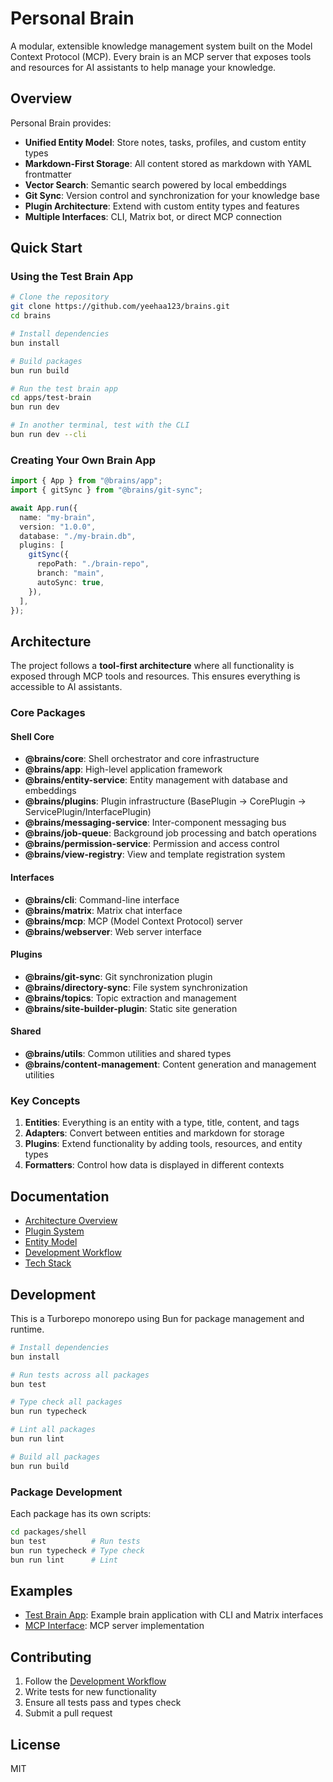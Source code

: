 # Personal Brain

A modular, extensible knowledge management system built on the Model Context Protocol (MCP). Every brain is an MCP server that exposes tools and resources for AI assistants to help manage your knowledge.

## Overview

Personal Brain provides:

- **Unified Entity Model**: Store notes, tasks, profiles, and custom entity types
- **Markdown-First Storage**: All content stored as markdown with YAML frontmatter
- **Vector Search**: Semantic search powered by local embeddings
- **Git Sync**: Version control and synchronization for your knowledge base
- **Plugin Architecture**: Extend with custom entity types and features
- **Multiple Interfaces**: CLI, Matrix bot, or direct MCP connection

## Quick Start

### Using the Test Brain App

```bash
# Clone the repository
git clone https://github.com/yeehaa123/brains.git
cd brains

# Install dependencies
bun install

# Build packages
bun run build

# Run the test brain app
cd apps/test-brain
bun run dev

# In another terminal, test with the CLI
bun run dev --cli
```

### Creating Your Own Brain App

```typescript
import { App } from "@brains/app";
import { gitSync } from "@brains/git-sync";

await App.run({
  name: "my-brain",
  version: "1.0.0",
  database: "./my-brain.db",
  plugins: [
    gitSync({
      repoPath: "./brain-repo",
      branch: "main",
      autoSync: true,
    }),
  ],
});
```

## Architecture

The project follows a **tool-first architecture** where all functionality is exposed through MCP tools and resources. This ensures everything is accessible to AI assistants.

### Core Packages

#### Shell Core
- **@brains/core**: Shell orchestrator and core infrastructure
- **@brains/app**: High-level application framework
- **@brains/entity-service**: Entity management with database and embeddings
- **@brains/plugins**: Plugin infrastructure (BasePlugin → CorePlugin → ServicePlugin/InterfacePlugin)
- **@brains/messaging-service**: Inter-component messaging bus
- **@brains/job-queue**: Background job processing and batch operations
- **@brains/permission-service**: Permission and access control
- **@brains/view-registry**: View and template registration system

#### Interfaces
- **@brains/cli**: Command-line interface
- **@brains/matrix**: Matrix chat interface
- **@brains/mcp**: MCP (Model Context Protocol) server
- **@brains/webserver**: Web server interface

#### Plugins
- **@brains/git-sync**: Git synchronization plugin
- **@brains/directory-sync**: File system synchronization
- **@brains/topics**: Topic extraction and management
- **@brains/site-builder-plugin**: Static site generation

#### Shared
- **@brains/utils**: Common utilities and shared types
- **@brains/content-management**: Content generation and management utilities

### Key Concepts

1. **Entities**: Everything is an entity with a type, title, content, and tags
2. **Adapters**: Convert between entities and markdown for storage
3. **Plugins**: Extend functionality by adding tools, resources, and entity types
4. **Formatters**: Control how data is displayed in different contexts

## Documentation

- [Architecture Overview](docs/architecture-overview.md)
- [Plugin System](docs/plugin-system.md)
- [Entity Model](docs/entity-model.md)
- [Development Workflow](docs/development-workflow.md)
- [Tech Stack](docs/tech-stack.md)

## Development

This is a Turborepo monorepo using Bun for package management and runtime.

```bash
# Install dependencies
bun install

# Run tests across all packages
bun test

# Type check all packages
bun run typecheck

# Lint all packages
bun run lint

# Build all packages
bun run build
```

### Package Development

Each package has its own scripts:

```bash
cd packages/shell
bun test          # Run tests
bun run typecheck # Type check
bun run lint      # Lint
```

## Examples

- [Test Brain App](apps/test-brain): Example brain application with CLI and Matrix interfaces
- [MCP Interface](interfaces/mcp/): MCP server implementation

## Contributing

1. Follow the [Development Workflow](docs/development-workflow.md)
2. Write tests for new functionality
3. Ensure all tests pass and types check
4. Submit a pull request

## License

MIT
